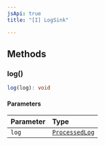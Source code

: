 ```yaml
---
jsApi: true
title: "[I] LogSink"

---
```

## Methods

### log()

```ts
log(log): void
```

#### Parameters

| Parameter | Type |
| :------ | :------ |
| `log` | [`ProcessedLog`](ProcessedLog.md) |
